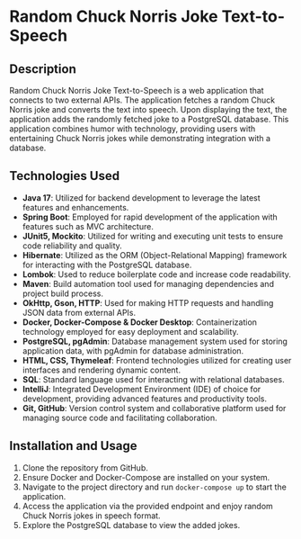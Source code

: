 # Random Chuck Norris Joke Text-to-Speech 

## Description
Random Chuck Norris Joke Text-to-Speech is a web application that connects to two external APIs. The application fetches a random Chuck Norris joke and converts the text into speech. Upon displaying the text, the application adds the randomly fetched joke to a PostgreSQL database. This application combines humor with technology, providing users with entertaining Chuck Norris jokes while demonstrating integration with a database.

## Technologies Used
- **Java 17**: Utilized for backend development to leverage the latest features and enhancements.
- **Spring Boot**: Employed for rapid development of the application with features such as MVC architecture.
- **JUnit5, Mockito**: Utilized for writing and executing unit tests to ensure code reliability and quality.
- **Hibernate**: Utilized as the ORM (Object-Relational Mapping) framework for interacting with the PostgreSQL database.
- **Lombok**: Used to reduce boilerplate code and increase code readability.
- **Maven**: Build automation tool used for managing dependencies and project build process.
- **OkHttp, Gson, HTTP**: Used for making HTTP requests and handling JSON data from external APIs.
- **Docker, Docker-Compose & Docker Desktop**: Containerization technology employed for easy deployment and scalability.
- **PostgreSQL, pgAdmin**: Database management system used for storing application data, with pgAdmin for database administration.
- **HTML, CSS, Thymeleaf**: Frontend technologies utilized for creating user interfaces and rendering dynamic content.
- **SQL**: Standard language used for interacting with relational databases.
- **IntelliJ**: Integrated Development Environment (IDE) of choice for development, providing advanced features and productivity tools.
- **Git, GitHub**: Version control system and collaborative platform used for managing source code and facilitating collaboration.

## Installation and Usage
1. Clone the repository from GitHub.
2. Ensure Docker and Docker-Compose are installed on your system.
3. Navigate to the project directory and run `docker-compose up` to start the application.
4. Access the application via the provided endpoint and enjoy random Chuck Norris jokes in speech format.
5. Explore the PostgreSQL database to view the added jokes.

